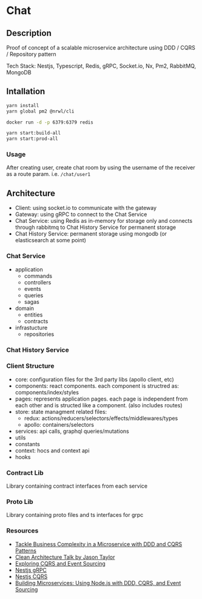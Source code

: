# Chat

## Description

Proof of concept of a scalable microservice architecture using DDD / CQRS / Repository pattern

Tech Stack: Nestjs, Typescript, Redis, gRPC, Socket.io, Nx, Pm2, RabbitMQ, MongoDB

## Intallation
```bash
yarn install
yarn global pm2 @nrwl/cli

docker run -d -p 6379:6379 redis

yarn start:build-all
yarn start:prod-all
```

### Usage

After creating user, create chat room by using the username of the receiver as a route param. i.e. `/chat/user1`

## Architecture
 * Client: using socket.io to communicate with the gateway
 * Gateway: using gRPC to connect to the Chat Service
 * Chat Service: using Redis as in-memory for storage only and connects through rabbitmq to Chat History Service for permanent storage
 * Chat History Service: permanent storage using mongodb (or elasticsearch at some point)

### Chat Service 
 - application
   - commands
   - controllers
   - events
   - queries
   - sagas
 - domain
   - entities
   - contracts
 - infrastucture
   - repositories

### Chat History Service 

### Client Structure
 - core: configuration files for the 3rd party libs (apollo client, etc)
 - components: react components. each component is structred as: components/index/styles
 - pages: represents application pages. each page is independent from each other and is structed like a component. (also includes routes)
 - store: state managment related files:
   - redux: actions/reducers/selectors/effects/middlewares/types
   - apollo: containers/selectors
 - services: api calls, graphql queries/mutations
 - utils
 - constants
 - context: hocs and context api
 - hooks
 
### Contract Lib 
  
Library containing contract interfaces from each service

### Proto Lib 
  
Library containing proto files and ts interfaces for grpc

### Resources
 - [Tackle Business Complexity in a Microservice with DDD and CQRS Patterns](https://docs.microsoft.com/en-us/dotnet/architecture/microservices/microservice-ddd-cqrs-patterns/)
 - [Clean Architecture Talk by Jason Taylor](https://www.youtube.com/watch?v=dK4Yb6-LxAk)
 - [Exploring CQRS and Event Sourcing](https://docs.microsoft.com/en-us/previous-versions/msp-n-p/jj554200(v=pandp.10))
 - [Nestjs gRPC](https://docs.nestjs.com/microservices/grpc)
 - [Nestjs CQRS](https://docs.nestjs.com/recipes/cqrs)
 - [Building Microservices: Using Node.js with DDD, CQRS, and Event Sourcing](https://medium.com/@qasimsoomro/building-microservices-using-node-js-with-ddd-cqrs-and-event-sourcing-part-1-of-2-52e0dc3d81df)
